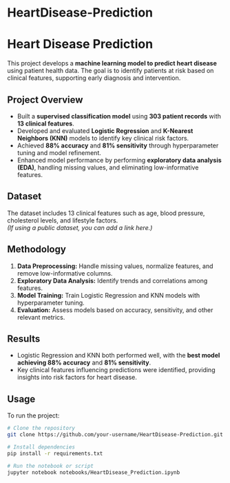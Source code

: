 # HeartDisease-Prediction
# Heart Disease Prediction

This project develops a **machine learning model to predict heart disease** using patient health data. The goal is to identify patients at risk based on clinical features, supporting early diagnosis and intervention.

## Project Overview

- Built a **supervised classification model** using **303 patient records** with **13 clinical features**.  
- Developed and evaluated **Logistic Regression** and **K-Nearest Neighbors (KNN)** models to identify key clinical risk factors.  
- Achieved **88% accuracy** and **81% sensitivity** through hyperparameter tuning and model refinement.  
- Enhanced model performance by performing **exploratory data analysis (EDA)**, handling missing values, and eliminating low-informative features.

## Dataset

The dataset includes 13 clinical features such as age, blood pressure, cholesterol levels, and lifestyle factors.  
*(If using a public dataset, you can add a link here.)*

## Methodology

1. **Data Preprocessing:** Handle missing values, normalize features, and remove low-informative columns.  
2. **Exploratory Data Analysis:** Identify trends and correlations among features.  
3. **Model Training:** Train Logistic Regression and KNN models with hyperparameter tuning.  
4. **Evaluation:** Assess models based on accuracy, sensitivity, and other relevant metrics.  

## Results

- Logistic Regression and KNN both performed well, with the **best model achieving 88% accuracy** and **81% sensitivity**.  
- Key clinical features influencing predictions were identified, providing insights into risk factors for heart disease.

## Usage

To run the project:

```bash
# Clone the repository
git clone https://github.com/your-username/HeartDisease-Prediction.git

# Install dependencies
pip install -r requirements.txt

# Run the notebook or script
jupyter notebook notebooks/HeartDisease_Prediction.ipynb

